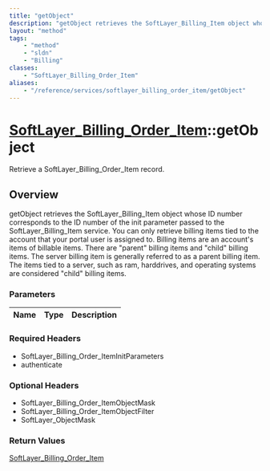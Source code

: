 ```yaml
---
title: "getObject"
description: "getObject retrieves the SoftLayer_Billing_Item object whose ID number corresponds to the ID number of the init parameter... "
layout: "method"
tags:
    - "method"
    - "sldn"
    - "Billing"
classes:
    - "SoftLayer_Billing_Order_Item"
aliases:
    - "/reference/services/softlayer_billing_order_item/getObject"
---
```

# [SoftLayer_Billing_Order_Item](/reference/services/SoftLayer_Billing_Order_Item)::getObject

Retrieve a SoftLayer_Billing_Order_Item record.


## Overview 
getObject retrieves the SoftLayer_Billing_Item object whose ID number corresponds to the ID number of the init parameter passed to the SoftLayer_Billing_Item service. You can only retrieve billing items tied to the account that your portal user is assigned to. Billing items are an account's items of billable items. There are "parent" billing items and "child" billing items. The server billing item is generally referred to as a parent billing item. The items tied to a server, such as ram, harddrives, and operating systems are considered "child" billing items. 

### Parameters 
|Name | Type | Description |
| --- | --- | --- |


### Required Headers
* SoftLayer_Billing_Order_ItemInitParameters
* authenticate

### Optional Headers
* SoftLayer_Billing_Order_ItemObjectMask
* SoftLayer_Billing_Order_ItemObjectFilter
* SoftLayer_ObjectMask

### Return Values
<a href='/reference/datatypes/SoftLayer_Billing_Order_Item'>SoftLayer_Billing_Order_Item </a>

